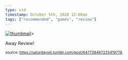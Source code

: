 ```yaml
---
type: vid
timestamp: October 5th, 2020 12:00am
tags: ["recommended", "games", "review"]
---
```

[![thumbnail](http://i3.ytimg.com/vi/beF1Tv5BIeI/hqdefault.jpg)](https://www.youtube.com/watch?v=beF1Tv5BIeI)>
    
Away Review!
 
  
<small>source: https://saturdayxiii.tumblr.com/post/647738467225419776</small>
